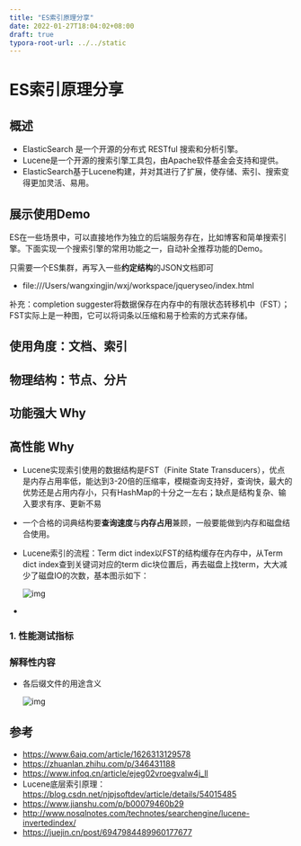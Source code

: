 ```yaml
---
title: "ES索引原理分享"
date: 2022-01-27T18:04:02+08:00
draft: true
typora-root-url: ../../static
---
```

# ES索引原理分享

## 概述

- ElasticSearch 是一个开源的分布式 RESTful 搜索和分析引擎。
- Lucene是一个开源的搜索引擎工具包，由Apache软件基金会支持和提供。
- ElasticSearch基于Lucene构建，并对其进行了扩展，使存储、索引、搜索变得更加灵活、易用。

## 展示使用Demo

ES在一些场景中，可以直接地作为独立的后端服务存在，比如博客和简单搜索引擎。下面实现一个搜索引擎的常用功能之一，自动补全推荐功能的Demo。

只需要一个ES集群，再写入一些**约定结构**的JSON文档即可

- file:///Users/wangxingjin/wxj/workspace/jqueryseo/index.html

补充：completion suggester将数据保存在内存中的有限状态转移机中（FST）；FST实际上是一种图，它可以将词条以压缩和易于检索的方式来存储。

## 使用角度：文档、索引



## 物理结构：节点、分片

## 功能强大 Why

## 高性能 Why

- Lucene实现索引使用的数据结构是FST（Finite State Transducers），优点是内存占用率低，能达到3-20倍的压缩率，模糊查询支持好，查询快，最大的优势还是占用内存小，只有HashMap的十分之一左右；缺点是结构复杂、输入要求有序、更新不易

- 一个合格的词典结构要**查询速度**与**内存占用**兼顾，一般要能做到内存和磁盘结合使用。

- Lucene索引的流程：Term dict index以FST的结构缓存在内存中，从Term dict index查到关键词对应的term dic块位置后，再去磁盘上找term，大大减少了磁盘IO的次数，基本图示如下：

  ![img](/img/es-share/index1.jpg)

- 

### 1. 性能测试指标

### 解释性内容

- 各后缀文件的用途含义

  ![img](/img/es-share/es-file-desc.png)

## 参考

- https://www.6aiq.com/article/1626313129578
- https://zhuanlan.zhihu.com/p/346431188
- https://www.infoq.cn/article/ejeg02vroegvalw4j_ll
- Lucene底层索引原理：https://blog.csdn.net/njpjsoftdev/article/details/54015485
- https://www.jianshu.com/p/b00079460b29
- http://www.nosqlnotes.com/technotes/searchengine/lucene-invertedindex/
- https://juejin.cn/post/6947984489960177677